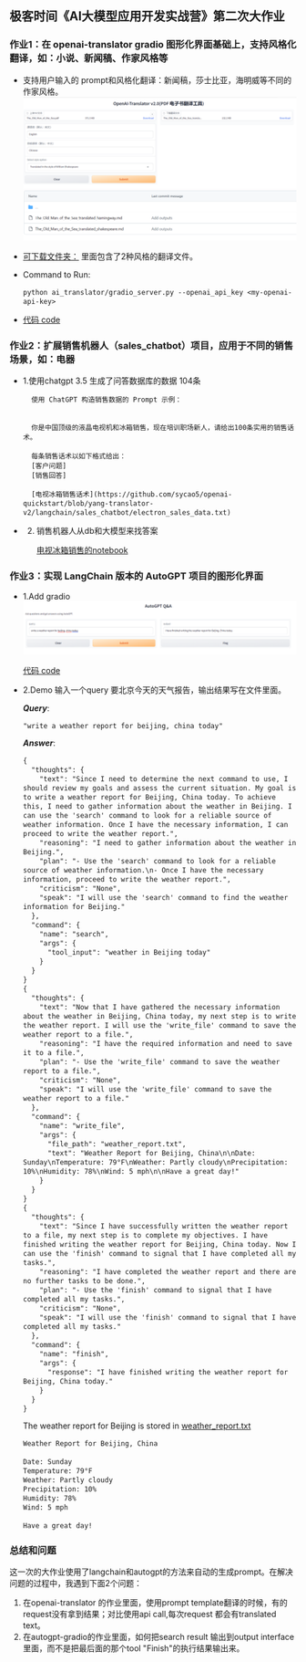 ## 极客时间《AI大模型应用开发实战营》第二次大作业

### 作业1：在 openai-translator gradio 图形化界面基础上，支持风格化翻译，如：小说、新闻稿、作家风格等

- 支持用户输入的 prompt和风格化翻译：新闻稿，莎士比亚，海明威等不同的作家风格。
![translator-v2-gradio](./homework-images/translatorv2-demo.png)
![translatorv2-outpputs](./homework-images/translatorv2-outputs.png)

- [可下载文件夹：](https://github.com/sycao5/openai-quickstart/tree/yang-translator-v2/langchain/openai-translator/ai_translator/outputs) 里面包含了2种风格的翻译文件。

- Command to Run:
    ```
    python ai_translator/gradio_server.py --openai_api_key <my-openai-api-key>
    ```

- [代码 code](https://github.com/sycao5/openai-quickstart/blob/yang-translator-v2/langchain/openai-translator/ai_translator/gradio_server.py)


### 作业2：扩展销售机器人（sales_chatbot）项目，应用于不同的销售场景，如：电器

- 1.使用chatgpt 3.5 生成了问答数据库的数据 104条

        使用 ChatGPT 构造销售数据的 Prompt 示例：
        
        
        你是中国顶级的液晶电视机和冰箱销售，现在培训职场新人，请给出100条实用的销售话术。
        
        每条销售话术以如下格式给出：
        [客户问题]
        [销售回答]
        
        [电视冰箱销售话术](https://github.com/sycao5/openai-quickstart/blob/yang-translator-v2/langchain/sales_chatbot/electron_sales_data.txt)

- 2. 销售机器人从db和大模型来找答案

        [电视冰箱销售的notebook](https://github.com/sycao5/openai-quickstart/blob/yang-translator-v2/langchain/sales_chatbot/sales_electrons.ipynb)
        

### 作业3：实现 LangChain 版本的 AutoGPT 项目的图形化界面

- 1.Add gradio
![autogpt-ui](./homework-images/autogpt-ui.png)

   [代码 code](https://github.com/sycao5/openai-quickstart/blob/yang-translator-v2/langchain/jupyter/autogpt/main.py)

- 2.Demo
    输入一个query 要北京今天的天气报告，输出结果写在文件里面。

    ***Query***:
    ```
    "write a weather report for beijing, china today"
    ``````
    ***Answer***:
    ```
    {
      "thoughts": {
        "text": "Since I need to determine the next command to use, I should review my goals and assess the current situation. My goal is to write a weather report for Beijing, China today. To achieve this, I need to gather information about the weather in Beijing. I can use the 'search' command to look for a reliable source of weather information. Once I have the necessary information, I can proceed to write the weather report.",
        "reasoning": "I need to gather information about the weather in Beijing.",
        "plan": "- Use the 'search' command to look for a reliable source of weather information.\n- Once I have the necessary information, proceed to write the weather report.",
        "criticism": "None",
        "speak": "I will use the 'search' command to find the weather information for Beijing."
      },
      "command": {
        "name": "search",
        "args": {
          "tool_input": "weather in Beijing today"
        }
      }
    }
    {
      "thoughts": {
        "text": "Now that I have gathered the necessary information about the weather in Beijing, China today, my next step is to write the weather report. I will use the 'write_file' command to save the weather report to a file.",
        "reasoning": "I have the required information and need to save it to a file.",
        "plan": "- Use the 'write_file' command to save the weather report to a file.",
        "criticism": "None",
        "speak": "I will use the 'write_file' command to save the weather report to a file."
      },
      "command": {
        "name": "write_file",
        "args": {
          "file_path": "weather_report.txt",
          "text": "Weather Report for Beijing, China\n\nDate: Sunday\nTemperature: 79°F\nWeather: Partly cloudy\nPrecipitation: 10%\nHumidity: 78%\nWind: 5 mph\n\nHave a great day!"
        }
      }
    }
    {
      "thoughts": {
        "text": "Since I have successfully written the weather report to a file, my next step is to complete my objectives. I have finished writing the weather report for Beijing, China today. Now I can use the 'finish' command to signal that I have completed all my tasks.",
        "reasoning": "I have completed the weather report and there are no further tasks to be done.",      
        "plan": "- Use the 'finish' command to signal that I have completed all my tasks.",
        "criticism": "None",
        "speak": "I will use the 'finish' command to signal that I have completed all my tasks."
      },
      "command": {
        "name": "finish",
        "args": {
          "response": "I have finished writing the weather report for Beijing, China today."
        }
      }
    }
    ```
    
    The weather report for Beijing is stored in [weather_report.txt]()
    ```
    Weather Report for Beijing, China
    
    Date: Sunday
    Temperature: 79°F
    Weather: Partly cloudy
    Precipitation: 10%
    Humidity: 78%
    Wind: 5 mph
    
    Have a great day!
    ```

### 总结和问题

这一次的大作业使用了langchain和autogpt的方法来自动的生成prompt。在解决问题的过程中，我遇到下面2个问题：
1. 在openai-translator 的作业里面，使用prompt template翻译的时候，有的request没有拿到结果；对比使用api call,每次request 都会有translated text。
2. 在autogpt-gradio的作业里面，如何把search result 输出到output interface里面，而不是把最后面的那个tool "Finish"的执行结果输出来。
   
